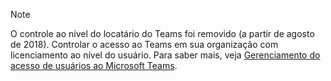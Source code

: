 > [!NOTE]
> O controle ao nível do locatário do Teams foi removido (a partir de agosto de 2018). Controlar o acesso ao Teams em sua organização com licenciamento ao nível do usuário. Para saber mais, veja [Gerenciamento do acesso de usuários ao Microsoft Teams](../user-access.md).
